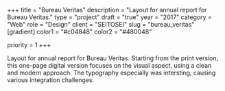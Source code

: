 +++
title = "Bureau Veritas"
description = "Layout for annual report for Bureau Veritas."
type = "project"
draft = "true"
year = "2017"
category = "Web"
role = "Design"
client = "SEITOSEI"
slug = "bureau_veritas"
[gradient]
    color1 = "#c04848"
    color2 = "#480048"


priority = 1
+++

Layout for annual report for Bureau Veritas. Starting from the print version, this one-page digital version focuses on the visual aspect, using a clean and modern approach. The typography especially was intersting, causing various integration challenges.

